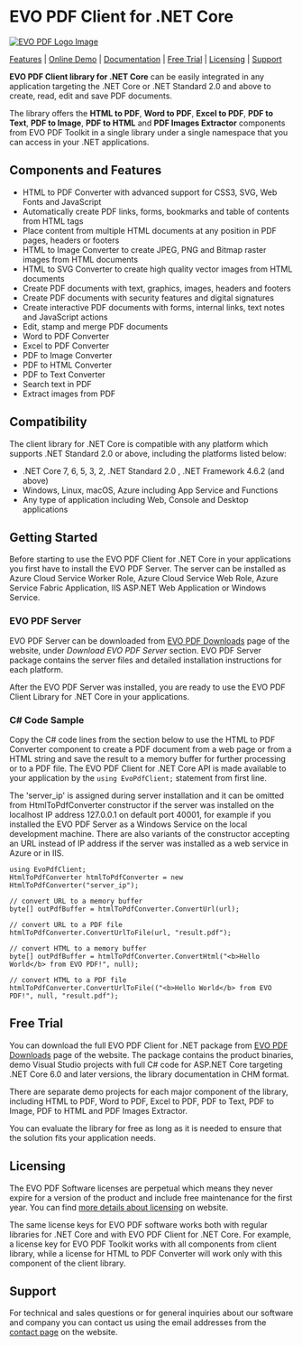 # EVO PDF Client for .NET Core


[![EVO PDF Logo Image](http://www.evopdf.com/images/evopdf-logo-banner.jpg)](http://www.evopdf.com/netcore-html-to-pdf-converter.aspx)

[Features](http://www.evopdf.com/netcore-html-to-pdf-converter.aspx) | [Online Demo](http://www.evopdf.com/evopdf-client-netcore-html-to-pdf-demo/) | [Documentation](http://www.evopdf.com/documentation/evopdf-client-netcore/) | [Free Trial](http://www.evopdf.com/download.aspx) | [Licensing](http://www.evopdf.com/buy.aspx) | [Support](http://www.evopdf.com/contact.aspx)

**EVO PDF Client library for .NET Core** can be easily integrated in any application targeting the .NET Core or .NET Standard 2.0 and above to create, read, edit and save PDF documents.

The library offers the **HTML to PDF**, **Word to PDF**, **Excel to PDF**, **PDF to Text**, **PDF to Image**, **PDF to HTML** and **PDF Images Extractor** components from EVO PDF Toolkit in a single library under a single namespace that you can access in your .NET applications.

## Components and Features

* HTML to PDF Converter with advanced support for CSS3, SVG, Web Fonts and JavaScript
* Automatically create PDF links, forms, bookmarks and table of contents from HTML tags
* Place content from multiple HTML documents at any position in PDF pages, headers or footers
* HTML to Image Converter to create JPEG, PNG and Bitmap raster images from HTML documents
* HTML to SVG Converter to create high quality vector images from HTML documents
* Create PDF documents with text, graphics, images, headers and footers
* Create PDF documents with security features and digital signatures
* Create interactive PDF documents with forms, internal links, text notes and JavaScript actions
* Edit, stamp and merge PDF documents
* Word to PDF Converter
* Excel to PDF Converter
* PDF to Image Converter
* PDF to HTML Converter
* PDF to Text Converter
* Search text in PDF
* Extract images from PDF
 

## Compatibility

The client library for .NET Core is compatible with any platform which supports .NET Standard 2.0 or above, including the platforms listed below:

* .NET Core 7, 6, 5, 3, 2, .NET Standard 2.0 , .NET Framework 4.6.2 (and above)
* Windows, Linux, macOS, Azure including App Service and Functions
* Any type of application including Web, Console and Desktop applications


## Getting Started

Before starting to use the EVO PDF Client for .NET Core in your applications you first have to install the EVO PDF Server.
The server can be installed as Azure Cloud Service Worker Role, Azure Cloud Service Web Role, Azure Service Fabric Application, IIS ASP.NET Web Application or Windows Service. 

### EVO PDF Server

EVO PDF Server can be downloaded from [EVO PDF Downloads](http://www.evopdf.com/download.aspx) page of the website, under *Download EVO PDF Server* section.
EVO PDF Server package contains the server files and detailed installation instructions for each platform.

After the EVO PDF Server was installed, you are ready to use the EVO PDF Client Library for .NET Core in your applications.

### C# Code Sample

Copy the C# code lines from the section below to use the HTML to PDF Converter component to create a PDF document from a web page or from a HTML string and save the result to a memory buffer for further processing or to a PDF file.
The EVO PDF Client for .NET Core API is made available to your application by the ```using EvoPdfClient;``` statement from first line.

The 'server_ip' is assigned during server installation and it can be omitted from HtmlToPdfConverter constructor if the server was installed on the 
localhost IP address 127.0.0.1 on default port 40001, for example if you installed the EVO PDF Server as a Windows Service on the local development machine.
There are also variants of the constructor accepting an URL instead of IP address if the server was installed as a web service in Azure or in IIS.

```
using EvoPdfClient;
HtmlToPdfConverter htmlToPdfConverter = new HtmlToPdfConverter("server_ip");

// convert URL to a memory buffer
byte[] outPdfBuffer = htmlToPdfConverter.ConvertUrl(url);
	
// convert URL to a PDF file
htmlToPdfConverter.ConvertUrlToFile(url, "result.pdf");

// convert HTML to a memory buffer
byte[] outPdfBuffer = htmlToPdfConverter.ConvertHtml("<b>Hello World</b> from EVO PDF!", null);
	
// convert HTML to a PDF file
htmlToPdfConverter.ConvertUrlToFile(("<b>Hello World</b> from EVO PDF!", null, "result.pdf");
```

## Free Trial

You can download the full EVO PDF Client for .NET package from [EVO PDF Downloads](http://www.evopdf.com/download.aspx) page of the website.
The package contains the product binaries, demo Visual Studio projects with full C# code for ASP.NET Core targeting .NET Core 6.0 and later versions, the library documentation in CHM format.

There are separate demo projects for each major component of the library, including HTML to PDF, Word to PDF, Excel to PDF, PDF to Text, PDF to Image, PDF to HTML and PDF Images Extractor.

You can evaluate the library for free as long as it is needed to ensure that the solution fits your application needs.

## Licensing

The EVO PDF Software licenses are perpetual which means they never expire for a version of the product and include free maintenance for the first year. You can find [more details about licensing](http://www.evopdf.com/buy.aspx) on website.

The same license keys for EVO PDF software works both with regular libraries for .NET Core and with EVO PDF Client for .NET Core. For example, a license key for EVO PDF Toolkit works with all components from client library, while a license for HTML to PDF Converter will work only with this component of the client library.

## Support

For technical and sales questions or for general inquiries about our software and company you can contact us using the email addresses from the [contact page](http://www.evopdf.com/contact.aspx) on the website. 

